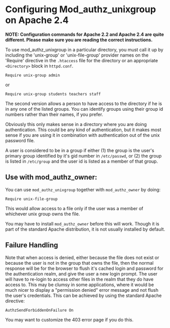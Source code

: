 # Configuring Mod\_authz\_unixgroup on Apache 2.4 #

**NOTE: Configuration commands for Apache 2.2 and Apache 2.4 are quite different. Please make sure you are reading the correct instructions.**

To use mod\_authz\_unixgroup in a particular directory, you must call it up by including the 'unix-group' or 'unix-file-group' provider names on the 'Require' directive in the `.htaccess` file for the directory or an appropriate `<Directory>` block in `httpd.conf`.

```
Require unix-group admin
```
or
```
Require unix-group students teachers staff
```
The second version allows a person to have access to the directory if he is in any one of the listed groups.  You can identify groups using their group id numbers rather than their names, if you prefer.

Obviously this only makes sense in a directory where you are doing
authentication.  This could be any kind of authentication, but it makes
most sense if you are using it in combination with authentication out of
the unix password file.

A user is considered to be in a group if either (1) the group is the user's primary group identified by it's gid number in `/etc/passwd`, or (2) the group is listed in `/etc/group` and the user id is listed as a member of that group.

## Use with mod\_authz\_owner: ##

You can use `mod_authz_unixgroup` together with `mod_authz_owner` by doing:
```
Require unix-file-group
```
This would allow access to a file only if the user was a member of whichever unix group owns the file.

You may have to install `mod_authz_owner` before this will work.  Though it is part of the standard Apache distribution, it is not usually installed by default.

## Failure Handling ##

Note that when access is denied, either because the file does not exist or because the user is not in the group that owns the file, then the normal response will be for the browser to flush it's cached login and password for the authentication realm, and give the user a new login prompt. The user will have to re-login to access other files in the realm that they do have access to. This may be clumsy in some applications, where it would be much nicer to display a "permission denied" error message and not flush the user's credentials.  This can be achieved by using the standard Apache directive:
```
AuthzSendForbiddenOnFailure On
```
You may want to customize the 403 error page if you do this.